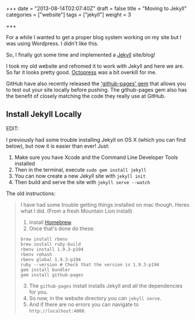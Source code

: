 +++
date = "2013-08-14T02:07:40Z"
draft = false
title = "Moving to Jekyll"
categories = ["website"]
tags = ["jekyll"]
weight = 3

+++

For a while I wanted to get a proper blog system working on my site but I was using Wordpress. I didn't like this.

So, I finally got some time and implemented a [Jekyll][jekyll] site/blog!



I took my old website and refromed it to work with Jekyll and here we are. So far it looks pretty good. [Octopress][octopress] was a bit overkill for me.

GitHub have also recently released the ['github-pages' gem][ghpgem] that allows you to test out your site locally before pushing. The github-pages gem also has the benefit of closely matching the code they really use at GitHub.

Install Jekyll Locally
----------------------

EDIT:

I previously had some trouble installing Jekyll on OS X (which you can find below), but now it is easier than ever! Just:
1. Make sure you have Xcode and the Command Line Developer Tools installed
2. Then in the terminal, execute `sudo gem install jekyll`
3. You can now create a new Jekyll site with `jekyll init`
4. Then build and serve the site with `jekyll serve --watch`

The old instructions:

> I have had some trouble getting things installed on mac though. Heres what I did. (From a fresh Mountain Lion install)
> 
> 1. Install [Homebrew][brew].
> 2. Once that's done do these:
> 
> ```
> brew install rbenv
> brew install ruby-build
> rbenv install 1.9.3-p194
> rbenv rehash
> rbenv global 1.9.3-p194
> ruby --version # Check that the version is 1.9.3-p194
> gem install bundler
> gem install github-pages
> ```
> 3. The `github-pages` install installs Jekyll and all the dependencies for you.
> 4. So now, in the website directory you can `jekyll serve`.
> 5. And if there are no errors you can navigate to `http://localhost:4000`.

[jekyll]:    http://jekyllrb.com
[octopress]: http://octopress.org
[ghpgem]:    https://github.com/blog/1581-cutting-the-github-pages-gem
[brew]:      http://brew.sh